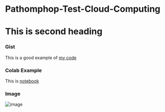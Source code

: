 # Pathomphop-Test-Cloud-Computing


# This is second heading


### Gist

This is a good example of [my code](https://gist.github.com/Pathomphop-pp/a2f03b986d6525d0eeeb03f6499a2944)


### Colab Example

This is [notebook](https://github.com/Pathomphop-pp/Pathomphop-Test-Cloud-Computing/blob/main/test_colab_github.ipynb)


### Image

![image](https://github.com/user-attachments/assets/7b9759bf-cfc9-43b8-87b7-60fdfde7ef26)
